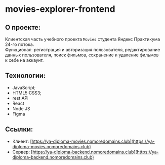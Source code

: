 # movies-explorer-frontend

## О проекте:
Клиентская часть учебного проекта `Movies` студента Яндекс Практикума 24-го потока.  
Функционал: регистрация и авторизация пользователя, редактирование данных пользователя, поиск фильмов, сохранение и удаление фильмов к себе на аккаунт.
  
## Технологии:
* JavaScript;
* HTML5 CSS3;
* rest API 
* React
* Node JS
* Figma


## Ссылки:    
* Клиент: [https://ya-diploma-movies.nomoredomains.club](https://ya-diploma-movies.nomoredomains.club)
* Сервер: [https://ya-diploma-backend.nomoredomains.club](https://ya-diploma-backend.nomoredomains.club)

